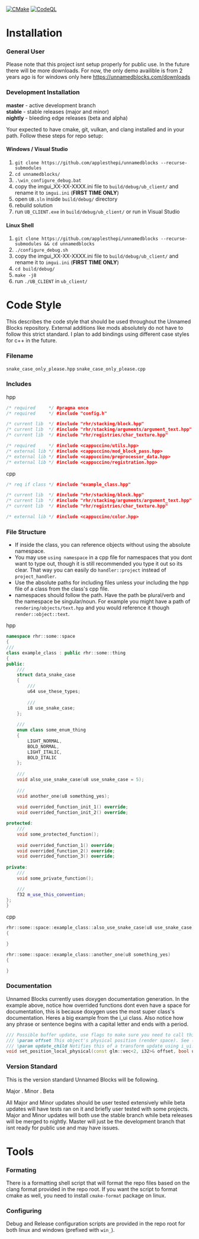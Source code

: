 [![CMake](https://github.com/applesthepi/unnamedblocks/actions/workflows/cmake.yml/badge.svg?branch=master)](https://github.com/applesthepi/unnamedblocks/actions/workflows/cmake.yml)
[![CodeQL](https://github.com/applesthepi/unnamedblocks/actions/workflows/codeql-analysis.yml/badge.svg?branch=master)](https://github.com/applesthepi/unnamedblocks/actions/workflows/codeql-analysis.yml)

# Installation
### General User
Please note that this project isnt setup properly for public use. In the future there will be more downloads. For now, the only demo availible is from 2 years ago is for windows only here https://unnamedblocks.com/downloads

### Development Installation
**master** - active development branch  
**stable** - stable releases (major and minor)  
**nightly** - bleeding edge releases (beta and alpha)  

Your expected to have cmake, git, vulkan, and clang installed and in your path. Follow these steps for repo setup:
#### Windows / Visual Studio
1. `git clone https://github.com/applesthepi/unnamedblocks --recurse-submodules`
2. `cd unnamedblocks/`
3. `.\win_configure_debug.bat`
4. copy the imgui_XX-XX-XXXX.ini file to `build/debug/ub_client/` and rename it to `imgui.ini` (**FIRST TIME ONLY**)
5. open `UB.sln` inside `build/debug/` directory
6. rebuild solution
7. run `UB_CLIENT.exe` in `build/debug/ub_client/` or run in Visual Studio

#### Linux Shell
1. `git clone https://github.com/applesthepi/unnamedblocks --recurse-submodules && cd unnamedblocks`
2. `./configure_debug.sh`
3. copy the imgui_XX-XX-XXXX.ini file to `build/debug/ub_client/` and rename it to `imgui.ini` (**FIRST TIME ONLY**)
4. `cd build/debug/`
5. `make -j8`
6. run `./UB_CLIENT` in `ub_client/`

# Code Style
This describes the code style that should be used throughout the Unnamed Blocks repository. External additions like mods absolutely do not have to follow this strict standard. I plan to add bindings using different case styles for c++ in the future.

### Filename
`snake_case_only_please.hpp`
`snake_case_only_please.cpp`

### Includes
hpp
```cpp
/* required     */ #pragma once
/* required     */ #include "config.h"

/* current lib  */ #include "rhr/stacking/block.hpp"
/* current lib  */ #include "rhr/stacking/arguments/argument_text.hpp"
/* current lib  */ #include "rhr/registries/char_texture.hpp"

/* required     */ #include <cappuccino/utils.hpp>
/* external lib */ #include <cappuccino/mod_block_pass.hpp>
/* external lib */ #include <cappuccino/preprocessor_data.hpp>
/* external lib */ #include <cappuccino/registration.hpp>
```
cpp
```cpp
/* req if class */ #include "example_class.hpp"

/* current lib  */ #include "rhr/stacking/block.hpp"
/* current lib  */ #include "rhr/stacking/arguments/argument_text.hpp"
/* current lib  */ #include "rhr/registries/char_texture.hpp"

/* external lib */ #include <cappuccino/color.hpp>
```

### File Structure
- If inside the class, you can reference objects without using the absolute namespace.
- You may use `using namespace` in a cpp file for namespaces that you dont want to type out, though it is still recommended you type it out so its clear. That way you can easily do `handler::project` instead of `project_handler`.
- Use the absolute paths for including files unless your including the hpp file of a class from the class's cpp file.
- namespaces should follow the path. Have the path be plural/verb and the namespace be singular/noun. For example you might have a path of `rendering/objects/text.hpp` and you would reference it though `render::object::text`.

hpp
```cpp
namespace rhr::some::space
{
///
class example_class : public rhr::some::thing
{
public:
	///
	struct data_snake_case
	{
		///
		u64 use_these_types;
		
		///
		i8 use_snake_case;
	};
	
	///
	enum class some_enum_thing
	{
		LIGHT_NORMAL,
		BOLD_NORMAL,
		LIGHT_ITALIC,
		BOLD_ITALIC
	};
	
	///
	void also_use_snake_case(u8 use_snake_case = 5);
	
	///
	void another_one(u8 something_yes);
	
	void overrided_function_init_1() override;
	void overrided_function_init_2() override;

protected:
	///
	void some_protected_function();
	
	void overrided_function_1() override;
	void overrided_function_2() override;
	void overrided_function_3() override;
	
private:
	///
	void some_private_function();

	///
	f32 m_use_this_convention;
};
}
```
cpp
```cpp
rhr::some::space::example_class::also_use_snake_case(u8 use_snake_case)
{

}

rhr::some::space::example_class::another_one(u8 something_yes)
{

}
```
### Documentation
Unnamed Blocks currently uses doxygen documentation generation. In the example above, notice how overrided functions dont even have a space for documentation, this is because doxygen uses the most super class's documentation. Heres a big example from the i_ui class. Also notice how any phrase or sentence begins with a capital letter and ends with a period.
```cpp
/// Possible buffer update, use flags to make sure you need to call this.
/// \param offset This object's physical position (render space). See (TODO: link) for more clarification.
/// \param update_child Notifies this of a transform update using i_ui::transform_update_spec_position
void set_position_local_physical(const glm::vec<2, i32>& offset, bool update_child);
```
### Version Standard
This is the version standard Unnamed Blocks will be following.

Major . Minor . Beta

All Major and Minor updates should be user tested extensively while beta updates will have tests ran on it and briefly user tested with some projects. Major and Minor updates will both use the stable branch while beta releases will be merged to nightly. Master will just be the development branch that isnt ready for public use and may have issues.

# Tools
### Formating
There is a formatting shell script that will format the repo files based on the clang format provided in the repo root. If you want the script to format cmake as well, you need to install `cmake-format` package on linux.

### Configuring
Debug and Release configuration scripts are provided in the repo root for both linux and windows (prefixed with `win_`).